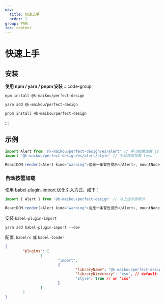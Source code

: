 ```yaml
---
nav:
  title: 快速上手
  order: 1
group: 导航
toc: content
---
```


# 快速上手

## 安装

**使用 npm / yarn / pnpm 安装**
:::code-group
```bash [npm]
npm install @k-maikou/perfect-design
```

```bash [yarn]
yarn add @k-maikou/perfect-design
```

```bash [pnpm]
pnpm install @k-maikou/perfect-design
```
:::

## 示例

```js
import Alert from '@k-maikou/perfect-design/es/alert' // 手动按需加载 js
import '@k-maikou/perfect-design/es/alert/style' // 手动按需加载 less

ReactDOM.render(<Alert kind="warning">这是一条警告提示</Alert>, mountNode)
```

### 自动按需加载

使用 [babel-plugin-import ](https://www.npmjs.com/package/babel-plugin-import) 优化引入方式，如下：

```js
import { Alert } from '@k-maikou/perfect-design' // 与上述示例等价

ReactDOM.render(<Alert kind="warning">这是一条警告提示</Alert>, mountNode)
```

安装 `babel-plugin-import`

```
yarn add babel-plugin-import --dev
```

配置`.babelrc` 或 `babel-loader`

```json
{
        "plugins": [
                [
                        "import",
                        {
                                "libraryName": "@k-maikou/perfect-design",
                                "libraryDirectory": "esm", // default: lib
                                "style": true // or 'css'
                        }
                ]
        ]
}
```
